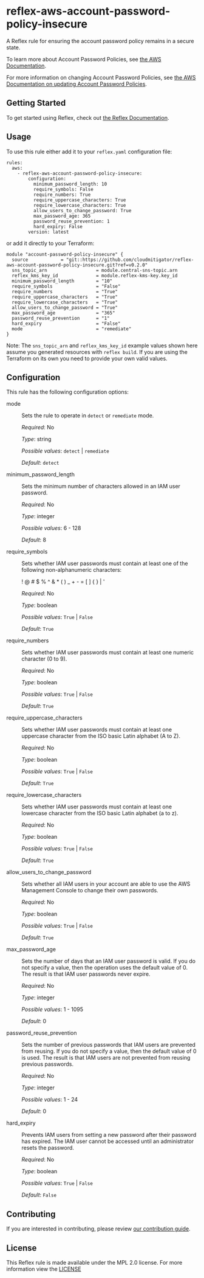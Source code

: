 # reflex-aws-account-password-policy-insecure
A Reflex rule for ensuring the account password policy remains in a secure state.

To learn more about Account Password Policies, see [the AWS Documentation](https://docs.aws.amazon.com/IAM/latest/UserGuide/id_credentials_passwords_account-policy.html).

For more information on changing Account Password Policies, see [the AWS Documentation on updating Account Password Policies](https://docs.aws.amazon.com/IAM/latest/APIReference/API_UpdateAccountPasswordPolicy.html).

## Getting Started
To get started using Reflex, check out [the Reflex Documentation](https://docs.cloudmitigator.com/).

## Usage
To use this rule either add it to your `reflex.yaml` configuration file:  
```
rules:
  aws:
    - reflex-aws-account-password-policy-insecure:
        configuration:
          minimum_password_length: 10
          require_symbols: False
          require_numbers: True
          require_uppercase_characters: True
          require_lowercase_characters: True
          allow_users_to_change_password: True
          max_password_age: 365
          password_reuse_prevention: 1
          hard_expiry: False
        version: latest
```

or add it directly to your Terraform:  
```
module "account-password-policy-insecure" {
  source            = "git::https://github.com/cloudmitigator/reflex-aws-account-password-policy-insecure.git?ref=v0.2.0"
  sns_topic_arn                  = module.central-sns-topic.arn
  reflex_kms_key_id              = module.reflex-kms-key.key_id
  minimum_password_length        = "10"
  require_symbols                = "False"
  require_numbers                = "True"
  require_uppercase_characters   = "True"
  require_lowercase_characters   = "True"
  allow_users_to_change_password = "True"
  max_password_age               = "365"
  password_reuse_prevention      = "1"
  hard_expiry                    = "False"
  mode                           = "remediate"
}
```

Note: The `sns_topic_arn` and `reflex_kms_key_id` example values shown here assume you generated resources with `reflex build`. If you are using the Terraform on its own you need to provide your own valid values.

## Configuration
This rule has the following configuration options:

<dl>
  <dt>mode</dt>
  <dd>
  <p>Sets the rule to operate in <code>detect</code> or <code>remediate</code> mode.</p>

  <em>Required</em>: No  

  <em>Type</em>: string

  <em>Possible values</em>: `detect` | `remediate`  

  <em>Default</em>: `detect`
  </dd>

  <dt>minimum_password_length</dt>
  <dd>
  <p>Sets the minimum number of characters allowed in an IAM user password.</p>

  <em>Required</em>: No  

  <em>Type</em>: integer

  <em>Possible values</em>: 6 - 128

  <em>Default</em>: 8
  </dd>

  <dt>require_symbols</dt>
  <dd>
  <p>Sets whether IAM user passwords must contain at least one  of the following non-alphanumeric characters:

  ! @ # $ % ^ & * ( ) _ + - = [ ] { } | ' 
  </p>

  <em>Required</em>: No  

  <em>Type</em>: boolean

  <em>Possible values</em>: `True` | `False`  

  <em>Default</em>: `True`
  </dd>

  <dt>require_numbers</dt>
  <dd>
  <p>Sets whether IAM user passwords must contain at least one numeric character (0 to 9).</p>

  <em>Required</em>: No  

  <em>Type</em>: boolean

  <em>Possible values</em>: `True` | `False`  

  <em>Default</em>: `True`
  </dd>

  <dt>require_uppercase_characters</dt>
  <dd>
  <p>Sets whether IAM user passwords must contain at least one uppercase character from the ISO basic Latin alphabet (A to Z).</p>

  <em>Required</em>: No  

  <em>Type</em>: boolean

  <em>Possible values</em>: `True` | `False`  

  <em>Default</em>: `True`
  </dd>

  <dt>require_lowercase_characters</dt>
  <dd>
  <p>Sets whether IAM user passwords must contain at least one lowercase character from the ISO basic Latin alphabet (a to z).</p>

  <em>Required</em>: No  

  <em>Type</em>: boolean

  <em>Possible values</em>: `True` | `False`  

  <em>Default</em>: `True`
  </dd>

  <dt>allow_users_to_change_password</dt>
  <dd>
  <p>Sets whether all IAM users in your account are able to use the AWS Management Console to change their own passwords.</p>

  <em>Required</em>: No  

  <em>Type</em>: boolean

  <em>Possible values</em>: `True` | `False`  

  <em>Default</em>: `True`
  </dd>

  <dt>max_password_age</dt>
  <dd>
  <p>Sets the number of days that an IAM user password is valid. If you do not specify a value, then the operation uses the default value of 0. The result is that IAM user passwords never expire. </p>

  <em>Required</em>: No  

  <em>Type</em>: integer

  <em>Possible values</em>: 1 - 1095

  <em>Default</em>: 0
  </dd>

  <dt>password_reuse_prevention</dt>
  <dd>
  <p>Sets the number of previous passwords that IAM users are prevented from reusing. If you do not specify a value, then the default value of 0 is used. The result is that IAM users are not prevented from reusing previous passwords. </p>

  <em>Required</em>: No  

  <em>Type</em>: integer

  <em>Possible values</em>: 1 - 24

  <em>Default</em>: 0
  </dd>

  <dt>hard_expiry</dt>
  <dd>
  <p>Prevents IAM users from setting a new password after their password has expired. The IAM user cannot be accessed until an administrator resets the password.</p>

  <em>Required</em>: No  

  <em>Type</em>: boolean

  <em>Possible values</em>: `True` | `False`  

  <em>Default</em>: `False`
  </dd>
</dl>

## Contributing
If you are interested in contributing, please review [our contribution guide](https://docs.cloudmitigator.com/about/contributing.html).

## License
This Reflex rule is made available under the MPL 2.0 license. For more information view the [LICENSE](https://github.com/cloudmitigator/reflex-aws-account-password-policy-insecure/blob/master/LICENSE)
